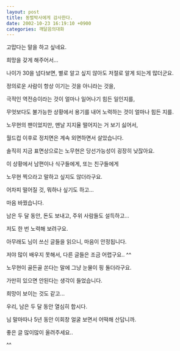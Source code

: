 ```yaml
---
layout: post
title: 동렬박사에게 감사한다.
date: 2002-10-23 16:19:10 +0900
categories: 깨달음의대화
---
```

고맙다는 말을 하고 싶네요.
  
희망을 갖게 해주어서...
  

  
나이가 30을 넘다보면, 별로 알고 싶지 않아도 저절로 알게 되는게 많더군요.
  
정의로운 사람이 항상 이기는 것을 아니라는 것을,
  
극적인 역전승이라는 것이 얼마나 일어나기 힘든 일인지를,
  
무엇보다도 불가능한 상황에서 용기를 내어 노력하는 것이 얼마나 힘든 지를.
  

  
노무현의 팬이었지만, 맨날 지지율 떨어지는 거 보기 싫어서,
  
월드컵 이후로 정치면은 계속 외면하면서 살았습니다.
  

  
솔직히 지금 표면상으로는 노무현은 당선가능성이 굉장히 낮잖아요.
  
이 상황에서 남편이나 식구들에게, 또는 친구들에게
  
노무현 찍으라고 말하고 싶지도 않더라구요.
  
어차피 떨어질 것, 뭐하나 싶기도 하고...
  

  
마음 바꿨습니다.
  
남은 두 달 동안, 돈도 보내고, 주위 사람들도 설득하고...
  
저도 한 번 노력해 보려구요.
  

  
아무래도 님이 쓰신 글들을 읽으니, 마음이 안정됩니다.
  
저야 많이 배우지 못해서, 다른 글들은 조금 어렵구요.. ^^
  
노무현이 골든골 쏜다는 말에 그냥 눈물이 핑 돌더라구요.
  
가만히 있으면 안된다는 생각이 들었습니다.
  
희망이 보이는 것도 같고...
  

  
우리, 남은 두 달 동안 열심히 합시다.
  
님 말마따나 5년 동안 이회창 얼굴 보면서 어떡해 산답니까.
  

  
좋은 글 많이많이 올려주세요..
  
^^
